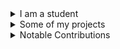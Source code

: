 <details><summary>I am a student</summary>

[![Github](https://img.shields.io/badge/GITHUB-LINK-blue?style=for-the-badge)](https://github.com/sn99) ![GitHub followers](https://img.shields.io/github/followers/sn99?style=for-the-badge) ![GitHub User's stars](https://img.shields.io/github/stars/sn99?style=for-the-badge)

[![ds](https://img.shields.io/badge/linkedin-%20Siddharth%20Naithani-informational?style=for-the-badge)](https://www.linkedin.com/in/siddharth-naithani-6b713a185/)

<a href="https://stackoverflow.com/users/10962821/sn99"><img src="https://stackoverflow.com/users/flair/10962821.png" width="208" height="58" alt="profile for sn99 at Stack Overflow, Q&amp;A for professional and enthusiast programmers" title="profile for sn99 at Stack Overflow, Q&amp;A for professional and enthusiast programmers"></a>

![sn99's GitHub stats](https://github-readme-stats.vercel.app/api?username=sn99&show_icons=true&theme=graywhite)
![Top Langs](https://github-readme-stats.vercel.app/api/top-langs/?username=sn99&show_icons=true&theme=graywhite&layout=compact)

</details>
<details><summary>Some of my projects</summary>

[![Readme Card](https://github-readme-stats.vercel.app/api/pin/?username=sn99&repo=wasm-template-rust&show_icons=true)](https://github.com/sn99/wasm-template-rust)
[![Readme Card](https://github-readme-stats.vercel.app/api/pin/?username=sn99&repo=rust-practise-questions&show_icons=true&show_owner=true)](https://github.com/rust-unofficial/rust-practise-questions)
[![Readme Card](https://github-readme-stats.vercel.app/api/pin/?username=sn99&repo=Optimizing-linux&show_icons=true)](https://github.com/sn99/Optimizing-linux)
[![Readme Card](https://github-readme-stats.vercel.app/api/pin/?username=sn99&repo=rust-ffi-examples&show_icons=true)](https://github.com/sn99/rust-ffi-examples)
[![Readme Card](https://github-readme-stats.vercel.app/api/pin/?username=sn99&repo=brainhug&show_icons=true)](https://github.com/sn99/brainhug)
[![Readme Card](https://github-readme-stats.vercel.app/api/pin/?username=SubconsciousCompute&repo=winhook-rs&show_icons=true&show_owner=true)](https://github.com/SubconsciousCompute/winhook-rs)
[![Readme Card](https://github-readme-stats.vercel.app/api/pin/?username=SubconsciousCompute&repo=fsfilter-rs&show_icons=true&show_owner=true)](https://github.com/SubconsciousCompute/fsfilter-rs)
[![Readme Card](https://github-readme-stats.vercel.app/api/pin/?username=sn99&repo=pakoda&show_icons=true)](https://github.com/sn99/pakoda)
[![Readme Card](https://github-readme-stats.vercel.app/api/pin/?username=sn99&repo=dota2_webapi_bindings&show_icons=true)](https://github.com/sn99/dota2_webapi_bindings)
[![Readme Card](https://github-readme-stats.vercel.app/api/pin/?username=sn99&repo=wasm-conway&show_icons=true)](https://github.com/sn99/wasm-conway)
[![Readme Card](https://github-readme-stats.vercel.app/api/pin/?username=sn99&repo=firefox-css&show_icons=true)](https://github.com/sn99/firefox-css)
[![Readme Card](https://github-readme-stats.vercel.app/api/pin/?username=sn99&repo=pokemon-text-game&show_icons=true)](https://github.com/sn99/pokemon-text-game)
[![Readme Card](https://github-readme-stats.vercel.app/api/pin/?username=sn99&repo=vague-os&show_icons=true)](https://github.com/sn99/vague-os)
[![Readme Card](https://github-readme-stats.vercel.app/api/pin/?username=sn99&repo=custom_traceroute&show_icons=true)](https://github.com/sn99/custom_traceroute)
[![Readme Card](https://github-readme-stats.vercel.app/api/pin/?username=sn99&repo=weird_os&show_icons=true)](https://github.com/sn99/weird_os)
[![Readme Card](https://github-readme-stats.vercel.app/api/pin/?username=sn99&repo=sam&show_icons=true)](https://github.com/sn99/sam)
[![Readme Card](https://github-readme-stats.vercel.app/api/pin/?username=sn99&repo=grachical-tic-tac-toe&show_icons=true)](https://github.com/sn99/grachical-tic-tac-toe)
[![Readme Card](https://github-readme-stats.vercel.app/api/pin/?username=sn99&repo=maggi&show_icons=true)](https://github.com/sn99/maggi)
[![Readme Card](https://github-readme-stats.vercel.app/api/pin/?username=sn99&repo=sudoku-solver&show_icons=true)](https://github.com/sn99/sudoku-solver)
[![Readme Card](https://github-readme-stats.vercel.app/api/pin/?username=sn99&repo=sn99_alfred_bot&show_icons=true)](https://github.com/sn99/sn99_alfred_bot)

</details>

<details><summary>Notable Contributions</summary>

[![Readme Card](https://github-readme-stats.vercel.app/api/pin/?username=SitinCloud&repo=Owlyshield&show_owner=true&show_icons=true)](https://github.com/SitinCloud/Owlyshield/commits?author=sn99)
[![Readme Card](https://github-readme-stats.vercel.app/api/pin/?username=purpleprotocol&repo=graphlib&show_owner=true)](https://github.com/purpleprotocol/graphlib/commits?author=sn99)
[![Readme Card](https://github-readme-stats.vercel.app/api/pin/?username=rust-lang-nursery&repo=rust-cookbook&show_owner=true&show_icons=true)](https://github.com/rust-lang-nursery/rust-cookbook/commits?author=sn99)
[![Readme Card](https://github-readme-stats.vercel.app/api/pin/?username=thealgorithms&repo=Rust&show_owner=true)](https://github.com/TheAlgorithms/Rust/commits?author=sn99)
[![Readme Card](https://github-readme-stats.vercel.app/api/pin/?username=intelliconnect&repo=rust-lang-apps&show_owner=true)](https://github.com/intelliconnect/rust-lang-apps/commits?author=sn99)
[![Readme Card](https://github-readme-stats.vercel.app/api/pin/?username=regomne&repo=ilhook-rs&show_owner=true&show_icons=true)](https://github.com/regomne/ilhook-rs/commits?author=sn99)
[![Readme Card](https://github-readme-stats.vercel.app/api/pin/?username=o2sh&repo=add-one&show_owner=true&show_icons=true)](https://github.com/o2sh/add-one/commits?author=sn99)
[![Readme Card](https://github-readme-stats.vercel.app/api/pin/?username=uuid-rs&repo=uuid&show_owner=true&show_icons=true)](https://github.com/uuid-rs/uuid/commits?author=sn99)
[![Readme Card](https://github-readme-stats.vercel.app/api/pin/?username=rust-lang&repo=rustwide&show_owner=true&show_icons=true)](https://github.com/rust-lang/rustwide/commits?author=sn99)
[![Readme Card](https://github-readme-stats.vercel.app/api/pin/?username=rust-lang&repo=rustc-perf&show_owner=true&show_icons=true)](https://github.com/rust-lang/rustc-perf/commits?author=sn99)
[![Readme Card](https://github-readme-stats.vercel.app/api/pin/?username=rust-lang&repo=stacker&show_owner=true&show_icons=true)](https://github.com/rust-lang/stacker/commits?author=sn99)
[![Readme Card](https://github-readme-stats.vercel.app/api/pin/?username=grantshandy&repo=ipgeolocate&show_owner=true&show_icons=true)](https://github.com/grantshandy/ipgeolocate/commits?author=sn99)
[![Readme Card](https://github-readme-stats.vercel.app/api/pin/?username=mozphoenixclubjuet&repo=Rust&show_owner=true)](https://github.com/MozPhoenixClubJUET/Rust/commits?author=sn99)
[![Readme Card](https://github-readme-stats.vercel.app/api/pin/?username=rust-unofficial&repo=awesome-rust&show_owner=true)](https://github.com/rust-unofficial/awesome-rust/commits?author=sn99)
[![Readme Card](https://github-readme-stats.vercel.app/api/pin/?username=996icu&repo=996.ICU&show_owner=true)](https://github.com/996icu/996.ICU/commits?author=sn99)
[![Readme Card](https://github-readme-stats.vercel.app/api/pin/?username=codecrafters-io&repo=build-your-own-x&show_owner=true)](https://github.com/codecrafters-io/build-your-own-x/commits?author=sn99)
[![Readme Card](https://github-readme-stats.vercel.app/api/pin/?username=shellrow&repo=tracert&show_owner=true&show_icons=true)](https://github.com/shellrow/tracert/commits?author=sn99)

</details>  
